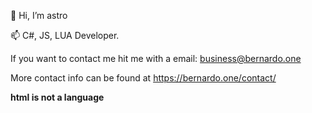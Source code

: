 👋 Hi, I’m astro

📫 C#, JS, LUA Developer.

If you want to contact me hit me with a email: business@bernardo.one

More contact info can be found at https://bernardo.one/contact/

**html is not a language**
